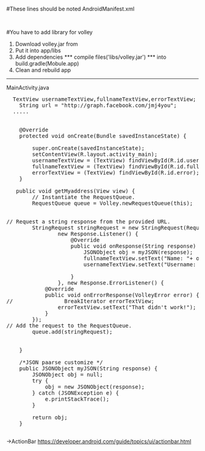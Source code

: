 
#These lines should be noted
AndroidManifest.xml

<pre>
    <uses-permission android:name="android.permission.INTERNET" />
</pre>

#You have to add library for volley
 1. Download volley.jar from
 2. Put it into app/libs
 3. Add dependencies *** compile files('libs/volley.jar') *** into build.gradle(Mobule.app)
 4. Clean and rebuild app

--------------------------------------------------------------------------------------------------------------------------------------------

MainActivity.java


<pre>
  TextView usernameTextView,fullnameTextView,errorTextView;
    String url = "http://graph.facebook.com/jmj4you";
  .....


    @Override
    protected void onCreate(Bundle savedInstanceState) {

        super.onCreate(savedInstanceState);
        setContentView(R.layout.activity_main);
        usernameTextView = (TextView) findViewById(R.id.username);
        fullnameTextView = (TextView) findViewById(R.id.fullname);
        errorTextView = (TextView) findViewById(R.id.error);
    }

   public void getMyaddress(View view) {
        // Instantiate the RequestQueue.
        RequestQueue queue = Volley.newRequestQueue(this);


// Request a string response from the provided URL.
        StringRequest stringRequest = new StringRequest(Request.Method.GET, url,
                new Response.Listener<String>() {
                    @Override
                    public void onResponse(String response) {
                        JSONObject obj = myJSON(response);
                        fullnameTextView.setText("Name: "+ obj.optString("name"));
                        usernameTextView.setText("Username: "+ obj.optString("username"));

                    }
                }, new Response.ErrorListener() {
            @Override
            public void onErrorResponse(VolleyError error) {
//                BreakIterator errorTextView;
                errorTextView.setText("That didn't work!");
            }
        });
// Add the request to the RequestQueue.
        queue.add(stringRequest);


    }

    /*JSON paarse customize */
    public JSONObject myJSON(String response) {
        JSONObject obj = null;
        try {
            obj = new JSONObject(response);
        } catch (JSONException e) {
            e.printStackTrace();
        }

        return obj;
    }

</pre>


->ActionBar
https://developer.android.com/guide/topics/ui/actionbar.html